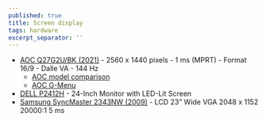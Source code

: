 ```yaml
---
published: true
title: Screen display
tags: hardware
excerpt_separator: ''
---
```

- [AOC Q27G2U/BK (2021)](https://www.amazon.fr/gp/product/B083QQ6V1N/ref=ppx_yo_dt_b_asin_title_o01_s00?ie=UTF8&psc=1) - 2560 x 1440 pixels - 1 ms (MPRT) - Format 16/9 - Dalle VA - 144 Hz
	- [AOC model comparison](https://www.displayspecifications.com/en/comparison/c8e3f6d9f)
    - [AOC G-Menu](https://www.portrait.com/dtune/aoc/enu/index.html)
- [DELL P2412H](https://www.amazon.com/Dell-Professional-24-Inch-Monitor-LED-Lit/dp/B006J377XA) - 24-Inch Monitor with LED-Lit Screen
- [Samsung SyncMaster 2343NW (2009)](https://www.amazon.fr/gp/product/B001KBYQZI/ref=ppx_yo_dt_b_asin_title_o05_s00?ie=UTF8&psc=1) - LCD 23” Wide VGA 2048 x 1152 20000:1 5 ms
